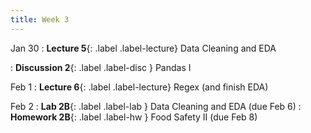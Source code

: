 ```yaml
---
title: Week 3
---
```


Jan 30
: **Lecture 5**{: .label .label-lecture} Data Cleaning and EDA

: **Discussion 2**{: .label .label-disc } Pandas I

Feb 1
: **Lecture 6**{: .label .label-lecture} Regex (and finish EDA)


Feb 2
: **Lab 2B**{: .label .label-lab } Data Cleaning and EDA (due Feb 6)
: **Homework 2B**{: .label .label-hw } Food Safety II (due Feb 8)
